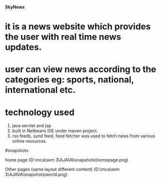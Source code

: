 **SkyNews**
# it is a news website which provides the user with real time news updates.
# user can view news according to the categories eg: sports, national, international etc.

# technology used
1. java servlet and jsp
2. built in Netbeans IDE under maven project.
3. rss feeds, synd feed, feed fetcher was used to fetch news from various online resources.

#snapshots

home page
(D:\mca\sem 3\AJAVA\snapshots\homepage.png)

Other pages (same layout different content)
(D:\mca\sem 3\AJAVA\snapshots\world.png)
 

